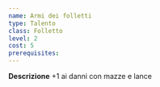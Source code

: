 ```yaml
---
name: Armi dei folletti
type: Talento
class: Folletto
level: 2
cost: 5
prerequisites: 
---
```


**Descrizione**
+1 ai danni con mazze e lance